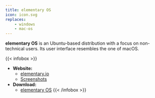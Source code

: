 ```yaml
---
title: elementary OS
icon: icon.svg
replaces: 
    - windows
    - mac-os
---
```


**elementary OS** is an Ubuntu-based distribution with a focus on non-technical users. Its user interface resembles the one of macOS.

{{< infobox >}}
- **Website:**
    - [elementary.io](https://elementary.io)
    - [Screenshots](https://linuxmint.com/screenshots.php)
- **Download:**
    - [elementary OS](hhttps://elementary.io/docs/installation#installation)
{{< /infobox >}}